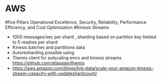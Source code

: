 # AWS
#five Pillars 
Operational Excellence, Security, Reliability, Performance Efficiency, and Cost Optimization
#Kinesis Streams
  * 1000 messages/sec per shard , sharding based on partition key limited to 5 readres per shard
  * Kinesis batches and parititions data
  * Autoresharding possible using 
  * Themis client for autscaling emrs and kinesis streams https://github.com/atlassian/themis
  * https://aws.amazon.com/blogs/big-data/scale-your-amazon-kinesis-stream-capacity-with-updateshardcount/
